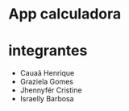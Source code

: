 # App calculadora
# integrantes

- Cauaã Henrique
- Graziela Gomes
- Jhennyfér Cristine
- Israelly Barbosa
